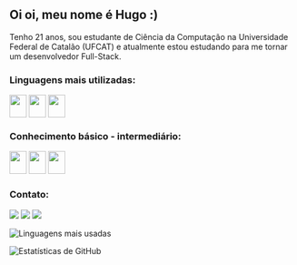 ## Oi oi, meu nome é Hugo :)

Tenho 21 anos, sou estudante de Ciência da Computação na Universidade Federal de Catalão (UFCAT) e atualmente estou estudando para me tornar um desenvolvedor Full-Stack.

### Linguagens mais utilizadas:
<div style:'display: inline-block'>
  <img align='center' height ='40' width='30' src="https://cdn.jsdelivr.net/gh/devicons/devicon@latest/icons/css3/css3-plain.svg"/>
  <img align='center' height ='40' width='30' src="https://cdn.jsdelivr.net/gh/devicons/devicon@latest/icons/html5/html5-plain.svg"/>
  <img align='center' height ='40' width='30' src="https://cdn.jsdelivr.net/gh/devicons/devicon@latest/icons/javascript/javascript-plain.svg"/>
</div>

### Conhecimento básico - intermediário:
<div style:'display: inline-block>
  <img height ='40' width='30' src="https://cdn.jsdelivr.net/gh/devicons/devicon@latest/icons/c/c-plain.svg" />
  <img height ='40' width='30' src="https://cdn.jsdelivr.net/gh/devicons/devicon@latest/icons/java/java-plain.svg" />
  <img height ='40' width='30' src="https://cdn.jsdelivr.net/gh/devicons/devicon@latest/icons/python/python-original.svg" />
</div>

### Contato:
<a href='mailto:hblimaafonso@gmail.com' target='_blank'><img src='https://img.shields.io/badge/Gmail-D14836?style=for-the-badge&logo=gmail&logoColor=white'></a>
<a href='https://www.instagram.com/ugobry_n/' target='_blank'><img src='https://img.shields.io/badge/Instagram-%23E4405F.svg?style=for-the-badge&logo=Instagram&logoColor=white'></a>
<a href='https://www.linkedin.com/in/hugo-bryan-lima-afonso-67519a270/' target='_blank'><img src='https://img.shields.io/badge/linkedin-%230077B5.svg?style=for-the-badge&logo=linkedin&logoColor=white)'></a>
<br>


![Linguagens mais usadas](https://github-readme-stats.vercel.app/api/top-langs/?username=ugobraia&theme=dark&langs_count=5&layout=compact&locale=pt-br)
  
![Estatísticas de GitHub](https://github-readme-stats.vercel.app/api?username=ugobraia&show_icons=true&theme=dark&locale=pt-br)




<!--
**ugobraia/ugobraia** is a ✨ _special_ ✨ repository because its `README.md` (this file) appears on your GitHub profile.

Here are some ideas to get you started:

- 🔭 I’m currently working on ...
- 🌱 I’m currently learning ...
- 👯 I’m looking to collaborate on ...
- 🤔 I’m looking for help with ...
- 💬 Ask me about ...
- 📫 How to reach me: ...
- 😄 Pronouns: ...
- ⚡ Fun fact: ...
-->
